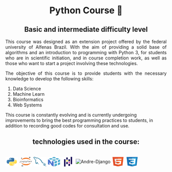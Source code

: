<h1 align = "center">
  Python Course 🐍
</h1>

<h2 align = "center">
  Basic and intermediate difficulty level
</h2>

<p align = "justify">
  This course was designed as an extension project offered by the federal university of Alfenas Brazil. With the aim of providing a solid base of algorithms and an introduction to   programming with Python 3, for students who are in scientific initiation, and in course completion work, as well as those who want to start a project involving these technologies. 
</p>

<p align = "justify">
   The objective of this course is to provide students with the necessary knowledge to develop the following skills:
    <ol>
        <li>Data Science</li>
        <li>Machine Learn</li>
        <li>Bioinformatics</li>
        <li>Web Systems</li>
    </ol>
</p>

<p>
  This course is constantly evolving and is currently undergoing improvements to bring the best programming practices to students, in addition to recording good codes for consultation   and use.
</p>

<h2 align = "center">
  technologies used in the course:
</h2>
<div style="display: inline_block"><br>
  <img align="center" alt="Andre-Python" height="30" width="40" src="https://raw.githubusercontent.com/devicons/devicon/master/icons/python/python-original.svg">
  <img align="center" alt="Andre-jupyter" height="30" width="40" src="https://raw.githubusercontent.com/devicons/devicon/master/icons/jupyter/jupyter-original-wordmark.svg">
  <img align="center" alt="Andre-MySQL" height="30" width="40" src="https://raw.githubusercontent.com/devicons/devicon/master/icons/mysql/mysql-original.svg">
  <img align="center" alt="Andre-numpy" height="30" width="40" src="https://raw.githubusercontent.com/devicons/devicon/master/icons/numpy/numpy-original.svg">
  <img align="center" alt="Andre-pandas" height="30" width="40" src="https://raw.githubusercontent.com/devicons/devicon/master/icons/pandas/pandas-original.svg">
  <img align="center" alt="Andre-Django" height="30" width="40" src="https://cdn.jsdelivr.net/gh/devicons/devicon@latest/icons/django/django-plain.svg">
  <img align="center" alt="Andre-HTML" height="30" width="40" src="https://raw.githubusercontent.com/devicons/devicon/master/icons/html5/html5-original.svg">
  <img align="center" alt="Andre-CSS" height="30" width="40" src="https://raw.githubusercontent.com/devicons/devicon/master/icons/css3/css3-original.svg">
</div>



